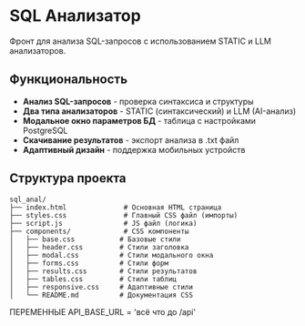 # SQL Анализатор

Фронт для анализа SQL-запросов с использованием STATIC и LLM анализаторов.

## Функциональность

- **Анализ SQL-запросов** - проверка синтаксиса и структуры
- **Два типа анализаторов** - STATIC (синтаксический) и LLM (AI-анализ)
- **Модальное окно параметров БД** - таблица с настройками PostgreSQL
- **Скачивание результатов** - экспорт анализа в .txt файл
- **Адаптивный дизайн** - поддержка мобильных устройств

## Структура проекта

```
sql_anal/
├── index.html              # Основная HTML страница
├── styles.css              # Главный CSS файл (импорты)
├── script.js               # JS файл (логика)
├── components/             # CSS компоненты
│   ├── base.css           # Базовые стили
│   ├── header.css         # Стили заголовка
│   ├── modal.css          # Стили модального окна
│   ├── forms.css          # Стили форм
│   ├── results.css        # Стили результатов
│   ├── tables.css         # Стили таблиц
│   ├── responsive.css     # Адаптивные стили
│   └── README.md          # Документация CSS
```

ПЕРЕМЕННЫЕ
    API_BASE_URL = 'всё что до /api'
